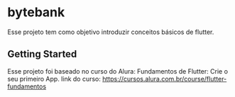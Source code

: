 # bytebank

Esse projeto tem como objetivo introduzir conceitos básicos de flutter.

## Getting Started

Esse projeto foi baseado no curso do Alura: Fundamentos de Flutter: Crie o seu primeiro App.
link do curso: https://cursos.alura.com.br/course/flutter-fundamentos


